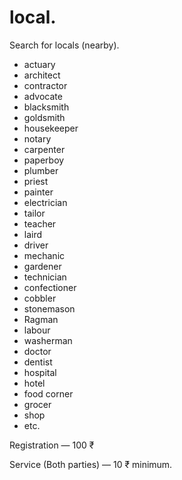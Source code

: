 # local. 
Search for locals (nearby).

* actuary
* architect
* contractor
* advocate
* blacksmith
* goldsmith
* housekeeper
* notary
* carpenter
* paperboy
* plumber
* priest
* painter
* electrician
* tailor
* teacher
* laird
* driver
* mechanic
* gardener
* technician
* confectioner
* cobbler
* stonemason
* Ragman
* labour
* washerman
* doctor
* dentist
* hospital
* hotel
* food corner
* grocer
* shop
* etc.

Registration — 100 ₹

Service (Both parties) — 10 ₹ minimum.
